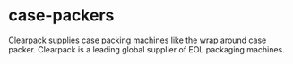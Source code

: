 # case-packers
Clearpack supplies case packing machines like the wrap around case packer. Clearpack is a leading global supplier of EOL packaging machines.
